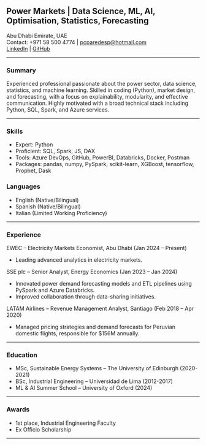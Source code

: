 
## Power Markets | Data Science, ML, AI, Optimisation, Statistics, Forecasting
Abu Dhabi Emirate, UAE  
Contact: +971 58 500 4774 | pcparedesp@hotmail.com  
[LinkedIn](https://www.linkedin.com/in/pablo-paredes-0b247470) | [GitHub](https://github.com/pcpp94)

---

### Summary
Experienced professional passionate about the power sector, data science, statistics, and machine learning. Skilled in coding (Python), market design, and forecasting, with a focus on explainability, modularity, and effective communication. Highly motivated with a broad technical stack including Python, SQL, Spark, and Azure services.

---

### Skills  
- Expert: Python  
- Proficient: SQL, Spark, JS, DAX  
- Tools: Azure DevOps, GitHub, PowerBI, Databricks, Docker, Postman  
- Packages: pandas, numpy, PySpark, scikit-learn, XGBoost, tensorflow, Prophet, Dask  

### Languages  
- English (Native/Bilingual)  
- Spanish (Native/Bilingual)  
- Italian (Limited Working Proficiency)

---

### Experience  
EWEC – Electricity Markets Economist, Abu Dhabi (Jan 2024 – Present)  
- Leading advanced analytics in electricity markets.

SSE plc – Senior Analyst, Energy Economics (Jan 2023 – Jan 2024)  
- Innovated power demand forecasting models and ETL pipelines using PySpark and Azure Databricks.  
- Improved collaboration through data-sharing initiatives.

LATAM Airlines – Revenue Management Analyst, Santiago (Feb 2018 – Apr 2020)  
- Managed pricing strategies and demand forecasts for Peruvian domestic flights, responsible for $156M annually.

---

### Education  
- MSc, Sustainable Energy Systems – The University of Edinburgh (2020-2021)  
- BSc, Industrial Engineering – Universidad de Lima (2012-2017)  
- ML & AI Summer School – University of Oxford (2024)

---

### Awards  
- 1st place, Industrial Engineering Faculty  
- Ex Officio Scholarship  

---